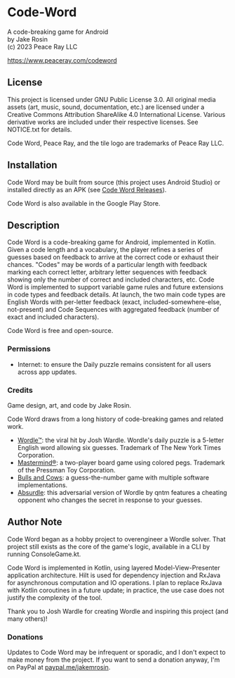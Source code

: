 # Code-Word

A code-breaking game for Android  
by Jake Rosin  
(c) 2023 Peace Ray LLC  

https://www.peaceray.com/codeword

## License

This project is licensed under GNU Public License 3.0. All original media
assets (art, music, sound, documentation, etc.) are licensed under
a Creative Commons Attribution ShareAlike 4.0 International License. Various
derivative works are included under their respective licenses. See NOTICE.txt
for details.

Code Word, Peace Ray, and the tile logo are trademarks of Peace Ray LLC.

## Installation

Code Word may be built from source (this project uses Android Studio) or installed
directly as an APK (see [Code Word Releases](https://github.com/Peace-Ray/Code-Word/releases)).

Code Word is also available in the Google Play Store.

## Description

Code Word is a code-breaking game for Android, implemented in Kotlin. Given a code length and a vocabulary, the player refines a series of guesses based on feedback to arrive at the correct code or exhaust their chances. "Codes" may be words of a particular length with feedback marking each correct letter, arbitrary letter sequences with feedback showing only the number of correct and included characters, etc. Code Word is implemented to support variable game rules and future extensions in code types and feedback details. At launch, the two main code types are English Words with per-letter feedback (exact, included-somewhere-else, not-present) and Code Sequences with aggregated feedback (number of exact and included characters).

Code Word is free and open-source.

### Permissions

* Internet: to ensure the Daily puzzle remains consistent for all users across app updates.

### Credits

Game design, art, and code by Jake Rosin.

Code Word draws from a long history of code-breaking games and related work.

* [Wordle™](https://www.nytimes.com/games/wordle/index.html): the viral hit by Josh Wardle. Wordle's daily puzzle is a 5-letter English word allowing six guesses. Trademark of The New York Times Corporation.
* [Mastermind®](https://webgamesonline.com/mastermind/): a two-player board game using colored pegs. Trademark of the Pressman Toy Corporation.
* [Bulls and Cows](https://www.mathsisfun.com/games/bulls-and-cows.html): a guess-the-number game with multiple software implementations.
* [Absurdle](https://qntm.org/files/absurdle/absurdle.html): this adversarial version of Wordle by qntm features a cheating opponent who changes the secret in response to your guesses.

## Author Note

Code Word began as a hobby project to overengineer a Wordle solver. That project still exists as the core of the game's logic, available in a CLI by running ConsoleGame.kt.

Code Word is implemented in Kotlin, using layered Model-View-Presenter application architecture. Hilt is used for dependency injection and RxJava for asynchronous computation and IO operations. I plan to replace
RxJava with Kotlin coroutines in a future update; in practice, the use case does not justify the complexity of the tool.

Thank you to Josh Wardle for creating Wordle and inspiring this project (and many others)!

### Donations

Updates to Code Word may be infrequent or sporadic, and I don't expect to make
money from the project. If you want to send a donation anyway, I'm on PayPal at
[paypal.me/jakemrosin](https://paypal.me/jakemrosin).
